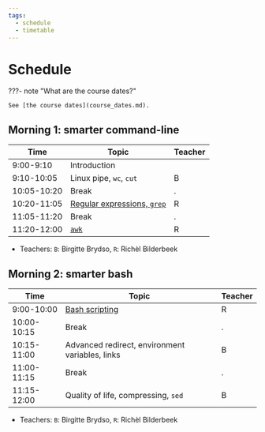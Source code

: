 ```yaml
---
tags:
  - schedule
  - timetable
---
```


# Schedule

???- note "What are the course dates?"

    See [the course dates](course_dates.md).

## Morning 1: smarter command-line

Time        | Topic                                                                        |Teacher
------------|------------------------------------------------------------------------------|-------
9:00-9:10   |Introduction                                                                  |
9:10-10:05  |Linux pipe, `wc`, `cut`                                                       |B
10:05-10:20 |Break                                                                         |.
10:20-11:05 |[Regular expressions, `grep`](sessions/regular_expressions_and_grep/README.md)|R
11:05-11:20 |Break                                                                         |.
11:20-12:00 |[`awk`](sessions/awk/README.md)                                               |R

- Teachers: `B`: Birgitte Brydso, `R`: Richèl Bilderbeek

## Morning 2: smarter bash

Time        | Topic                                         |Teacher
------------|-----------------------------------------------|-----------------
9:00-10:00  |[Bash scripting](sessions/scripting/README.md) |R
10:00-10:15 |Break                                          |.
10:15-11:00 |Advanced redirect, environment variables, links|B
11:00-11:15 |Break                                          |.
11:15-12:00 |Quality of life, compressing, `sed`            |B

- Teachers: `B`: Birgitte Brydso, `R`: Richèl Bilderbeek
